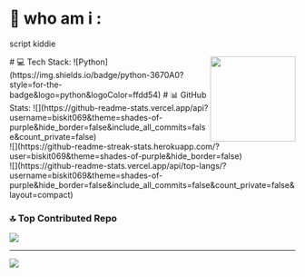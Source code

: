 # 🦍 who am i :
script kiddie

<img align="right" height="150" src="https://i.imgflip.com/65efzo.gif"  />
# 💻 Tech Stack:
![Python](https://img.shields.io/badge/python-3670A0?style=for-the-badge&logo=python&logoColor=ffdd54)
# 📊 GitHub Stats:
![](https://github-readme-stats.vercel.app/api?username=biskit069&theme=shades-of-purple&hide_border=false&include_all_commits=false&count_private=false)<br/>
![](https://github-readme-streak-stats.herokuapp.com/?user=biskit069&theme=shades-of-purple&hide_border=false)<br/>
![](https://github-readme-stats.vercel.app/api/top-langs/?username=biskit069&theme=shades-of-purple&hide_border=false&include_all_commits=false&count_private=false&layout=compact)

### 🔝 Top Contributed Repo
![](https://github-contributor-stats.vercel.app/api?username=biskit069&limit=5&theme=dark&combine_all_yearly_contributions=true)

---
[![](https://visitcount.itsvg.in/api?id=biskit069&icon=0&color=0)](https://visitcount.itsvg.in)

<!-- Proudly created with GPRM ( https://gprm.itsvg.in ) -->
